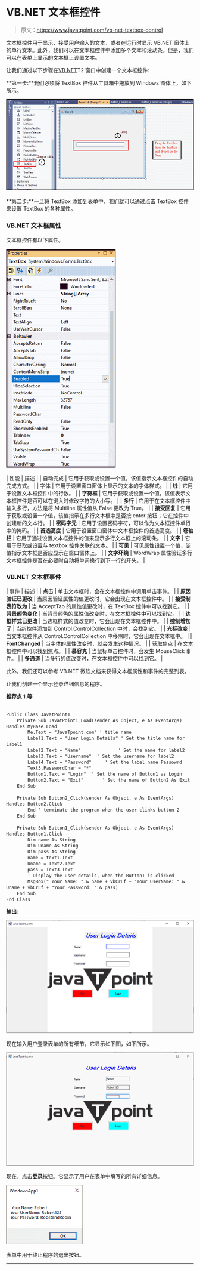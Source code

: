 # VB.NET 文本框控件

> 原文：<https://www.javatpoint.com/vb-net-textbox-control>

文本框控件用于显示、接受用户输入的文本，或者在运行时显示 VB.NET 窗体上的单行文本。此外，我们可以在文本框控件中添加多个文本和滚动条。但是，我们可以在表单上显示的文本框上设置文本。

让我们通过以下步骤在[VB.NET](https://www.javatpoint.com/vb-net)T2 窗口中创建一个文本框控件:

**第一步:**我们必须将 TextBox 控件从工具箱中拖放到 Windows 窗体上，如下所示。

![VB.NET TextBox Control](img/16a2c592e912608c8332cea55d2e9a39.png)

**第二步:**一旦将 TextBox 添加到表单中，我们就可以通过点击 TextBox 控件来设置 TextBox 的各种属性。

### VB.NET 文本框属性

文本框控件有以下属性。

![VB.NET TextBox Control](img/f2d035a8be9d2044d9c9cb2bc0ae41ce.png)

| 性能 | 描述 |
| 自动完成 | 它用于获取或设置一个值，该值指示文本框控件的自动完成方式。 |
| 字体 | 它用于设置窗口窗体上显示的文本的字体样式。 |
| **线** | 它用于设置文本框控件中的行数。 |
| **字符框** | 它用于获取或设置一个值，该值表示文本框控件是否可以在键入时修改字符的大小写。 |
| **多行** | 它用于在文本框控件中输入多行，方法是将 Multiline 属性值从 False 更改为 True。 |
| **接受回复** | 它用于获取或设置一个值，该值指示在多行文本框中是否按 enter 按钮；它在控件中创建新的文本行。 |
| **密码字元** | 它用于设置密码字符，可以作为文本框控件单行中的掩码。 |
| **首选高度** | 它用于设置窗口窗体中文本框控件的首选高度。 |
| **卷轴栏** | 它用于通过设置文本框控件的值来显示多行文本框上的滚动条。 |
| **文字** | 它用于获取或设置与 textbox 控件关联的文本。 |
| **可见** | 可见属性设置一个值，该值指示文本框是否应显示在窗口窗体上。 |
| **文字环绕** | WordWrap 属性验证多行文本框控件是否在必要时自动将单词换行到下一行的开头。 |

### VB.NET 文本框事件

| 事件 | 描述 |
| **点击** | 单击文本框时，会在文本框控件中调用单击事件。 |
| **原因验证已更改** | 当原因验证属性的值更改时，它会出现在文本框控件中。 |
| **接受制表符改为** | 当 AcceptTab 的属性值更改时，在 TextBox 控件中可以找到它。 |
| **背景颜色变化** | 当背景颜色的属性值改变时，在文本框控件中可以找到它。 |
| **边框样式已更改** | 当边框样式的值改变时，它会出现在文本框控件中。 |
| **控制增加了** | 当新控件添加到 Control.ControlCollection 中时，会找到它。 |
| **光标改变** | 当文本框控件从 Control.ControlCollection 中移除时，它会出现在文本框中。 |
| **FontChanged** | 当字体的属性改变时，就会发生这种情况。 |
| 获取焦点 | 在文本框控件中可以找到焦点。 |
| **慕容克** | 当鼠标单击控件时，会发生 MouseClick 事件。 |
| **多通道** | 当多行的值改变时，在文本框控件中可以找到它。 |

此外，我们还可以参考 VB.NET 微软文档来获得文本框属性和事件的完整列表。

让我们创建一个显示登录详细信息的程序。

**推荐点 1.等**

```

Public Class JavatPoint1
    Private Sub JavatPoint1_Load(sender As Object, e As EventArgs) Handles MyBase.Load
        Me.Text = "JavaTpoint.com" ' title name
        Label1.Text = "User Login Details" ' Set the title name for Label1 
        Label2.Text = "Name"              ' Set the name for label2 
        Label3.Text = "Username"  ' Set the username for label2 
        Label4.Text = "Password"     ' Set the label name Passowrd
        Text3.PasswordChar = "*"
        Button1.Text = "Login"  ' Set the name of Button1 as Login
        Button2.Text = "Exit"       ' Set the name of Button2 As Exit
    End Sub

    Private Sub Button2_Click(sender As Object, e As EventArgs) Handles Button2.Click
        End ' terminate the program when the user clinks button 2
    End Sub

    Private Sub Button1_Click(sender As Object, e As EventArgs) Handles Button1.Click
        Dim name As String
        Dim Uname As String
        Dim pass As String
        name = text1.Text
        Uname = Text2.Text
        pass = Text3.Text
        ' Display the user details, when the Button1 is clicked
        MsgBox(" Your Name: " & name + vbCrLf + "Your UserName: " & Uname + vbCrLf + "Your Password: " & pass)
    End Sub
End Class

```

**输出:**

![VB.NET TextBox Control](img/0a88a55012058fbd2bbf24a8a439bd69.png)

现在输入用户登录表单的所有细节，它显示如下图，如下所示。

![VB.NET TextBox Control](img/01108c1579eb0b613c011ce6d0135923.png)

现在，点击**登录**按钮。它显示了用户在表单中填写的所有详细信息。

![VB.NET TextBox Control](img/f3032f2a83ed8dcc91304f83c6cd5e3a.png)

表单中用于终止程序的退出按钮。

* * *